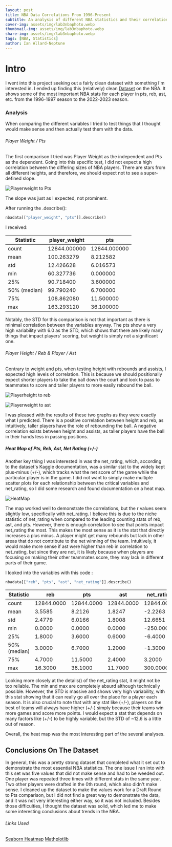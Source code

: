 ```yaml
---
layout: post
title: NBA Data Correlations From 1996-Present
subtitle: An analysis of different NBA statistics and their correlations.
cover-img: assets/img/lab3nbaphoto.webp
thumbnail-img: assets/img/lab3nbaphoto.webp
share-img: assets/img/lab3nbaphoto.webp
tags: [NBA, Statistics]
author: Ian Allard-Neptune
---
```





# Intro

I went into this project seeking out a fairly clean dataset with something I'm interested in. I ended up finding this (relatively) clean  [Dataset](https://www.kaggle.com/datasets/justinas/nba-players-data/data) on the NBA. It shows some of the most important NBA stats for each player in pts, reb, ast, etc. from the 1996-1997 season to the 2022-2023 season.


### Analysis

When comparing the different variables I tried to test things that I thought would make sense and then actually test them with the data.

###### Player Weight / Pts

The first comparison I tried was Player Weight as the independent and Pts as the dependent. Going into this specific test, I did not expect a high correlation between the differing sizes of NBA players. There are stars from all different heights, and therefore, we should expect not to see a super-defined slope. 

![Playerweight to Pts](/assets/img/playerweight:pts.png)

The slope was just as I expected, not prominent.

After running the .describe(): 

```python
nbadata[["player_weight", "pts"]].describe()
```

I received: 

| Statistic   | player_weight  | pts        |
|-------------|----------------|------------|
| count       | 12844.000000   | 12844.000000 |
| mean        | 100.263279     | 8.212582   |
| std         | 12.426628      | 6.016573   |
| min         | 60.327736      | 0.000000   |
| 25%         | 90.718400      | 3.600000   |
| 50% (median)| 99.790240      | 6.700000   |
| 75%         | 108.862080     | 11.500000  |
| max         | 163.293120     | 36.100000  |

Notably, the STD for this comparison is not that important as there is minimal correlation between the variables anyway. The pts show a very high variability with 6.0 as the STD, which shows that there are likely many things that impact players' scoring, but weight is simply not a significant one.

###### Player Height / Reb & Player / Ast

Contrary to weight and pts, when testing height with rebounds and assists, I expected high levels of correlation. This is because we should positionally expect shorter players to take the ball down the court and look to pass to teammates to score and taller players to more easily rebound the ball.

![Playerheight to reb](/assets/img/heightreb.png)

![Playerweight to ast](/assets/img/heightast.png)

I was pleased with the results of these two graphs as they were exactly what I predicted. There is a positive correlation between height and reb, as intuitively, taller players have the role of rebounding the ball. A negative correlation exists between height and assists, as taller players have the ball in their hands less in passing positions.


##### Heat Map of Pts, Reb, Ast, Net Rating (+/-)

Another key thing I was interested in was the net_rating, which, according to the dataset's Kaggle documentation, was a similar stat to the widely kept plus-minus (+/-), which tracks what the net score of the game while the particular player is in the game. I did not want to simply make multiple scatter plots for each relationship between the critical variables and net_rating, so I did some research and found documentation on a heat map.

![HeatMap](/assets/img/heatmap.png)

The map worked well to demonstrate the correlations, but the r values seem slightly low, specifically with net_rating. I believe this is due to the niche statistic of net_rating when compared to the leading counting stats of reb, ast, and pts. However, there is enough correlation to see that points impact net_rating the most. This makes the most sense as it is the stat that directly increases a plus minus. A player might get many rebounds but lack in other areas that do not contribute to the net winning of the team. Intuitively, it would make more sense if ast were higher than reb in correlation to net_rating, but since they are not, it is likely because when players are focusing on making their other teammates score, they may lack in different parts of their game.

I looked into the variables with this code :

```python
nbadata[["reb", "pts", "ast", "net_rating"]].describe()
```

| Statistic   | reb        | pts        | ast        | net_rating  |
|-------------|------------|------------|------------|-------------|
| count       | 12844.0000 | 12844.0000 | 12844.0000 | 12844.0000  |
| mean        | 3.5585     | 8.2126     | 1.8247     | -2.2263     |
| std         | 2.4779     | 6.0166     | 1.8008     | 12.6651     |
| min         | 0.0000     | 0.0000     | 0.0000     | -250.0000   |
| 25%         | 1.8000     | 3.6000     | 0.6000     | -6.4000     |
| 50% (median)| 3.0000     | 6.7000     | 1.2000     | -1.3000     |
| 75%         | 4.7000     | 11.5000    | 2.4000     | 3.2000      |
| max         | 16.3000    | 36.1000    | 11.7000    | 300.0000    |

Looking more closely at the details() of the net_rating stat, it might not be too reliable. The min and max are completely absurd although technically possible. However, the STD is massive and shows very high variability, with this stat showing that it can really go all over the place for a player each season. It is also crucial to note that with any stat like (+/-), players on the best of teams will always have higher (+/-) simply because their teams win more games and score more points. I would expect a stat that depends on many factors like (+/-) to be highly variable, but the STD of ~12.6 is a little out of reason.

Overall, the heat map was the most interesting part of the several analyses.


## Conclusions On The Dataset

In general, this was a pretty strong dataset that completed what it set out to demonstrate the most essential NBA statistics. The one issue I ran into with this set was five values that did not make sense and had to be weeded out. One player was repeated three times with different stats in the same year. Two other players were drafted in the 0th round, which also didn't make sense. I cleaned up the dataset to make the values work for a Draft Round to Pts comparison, but I did not find a great way to demonstrate the data, and it was not very interesting either way, so it was not included. Besides those difficulties, I thought the dataset was solid, which led me to make some interesting conclusions about trends in the NBA.

###### Links Used

[Seaborn Heatmap](https://www.datacamp.com/tutorial/seaborn-heatmaps)
[Mathplotlib](https://matplotlib.org/stable/gallery/text_labels_and_annotations/engineering_formatter.html)









